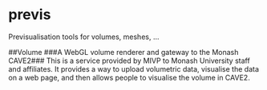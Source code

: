 # previs
Previsualisation tools for volumes, meshes, ... 

##Volume
###A WebGL volume renderer and gateway to the Monash CAVE2###
This is a service provided by MIVP to Monash University staff and affiliates. It provides a way to upload volumetric data, visualise the data on a web page, and then allows people to visualise the volume in CAVE2.
